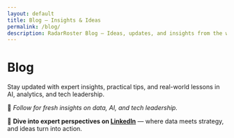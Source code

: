 ```yaml
---
layout: default
title: Blog – Insights & Ideas
permalink: /blog/
description: RadarRoster Blog – Ideas, updates, and insights from the world of data, AI, and tech strategy.
---
```


# Blog

Stay updated with expert insights, practical tips, and real-world lessons in AI, analytics, and tech leadership.

📲 *Follow for fresh insights on data, AI, and tech leadership.*  

🧠 **Dive into expert perspectives on [LinkedIn](https://www.linkedin.com/in/daryooshdehestani/recent-activity/articles/)** — where data meets strategy, and ideas turn into action.
